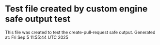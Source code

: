 # Test file created by custom engine safe output test
This file was created to test the create-pull-request safe output.
Generated at: Fri Sep  5 11:55:44 UTC 2025
